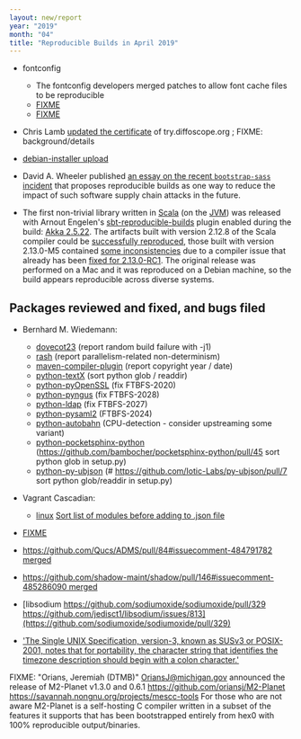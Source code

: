 ```yaml
---
layout: new/report
year: "2019"
month: "04"
title: "Reproducible Builds in April 2019"
---
```


* fontconfig
    * The fontconfig developers merged patches to allow font cache files to be reproducible
    * [FIXME](https://lists.freedesktop.org/archives/fontconfig/2019-April/006508.html)
    * [FIXME](https://gitlab.freedesktop.org/fontconfig/fontconfig/issues/130#note_144421)

* Chris Lamb [updated the certificate](https://github.com/lamby/try.diffoscope.org/commit/aa3cc35451dd7fedfdc30af7b248b39d0e9f7898) of try.diffoscope.org ; FIXME: background/details

* [debian-installer upload](https://bugs.debian.org/920676#50)

* David A. Wheeler published [an essay on the recent `bootstrap-sass` incident](https://dwheeler.com/essays/bootstrap-sass-subversion.html) that proposes reproducible builds as one way to reduce the impact of such software supply chain attacks in the future.

* The first non-trivial library written in [Scala](https://www.scala-lang.org/) (on the [JVM](https://reproducible-builds.org/docs/jvm/)) was released with Arnout Engelen's [sbt-reproducible-builds](https://github.com/raboof/sbt-reproducible-builds) plugin enabled during the build: [Akka 2.5.22](https://akka.io/blog/news/2019/04/03/akka-2.5.22-released). The artifacts built with version 2.12.8 of the Scala compiler could be [successfully reproduced](https://arnout.engelen.eu/rb/akka/2.12/2.5.22/), those built with version 2.13.0-M5 contained [some inconsistencies](https://arnout.engelen.eu/rb/akka/2.13.0-M5/2.5.22/) due to a compiler issue that already has been [fixed for 2.13.0-RC1](https://github.com/scala/scala/pull/7429). The original release was performed on a Mac and it was reproduced on a Debian machine, so the build appears reproducible across diverse systems.

## Packages reviewed and fixed, and bugs filed

* Bernhard M. Wiedemann:
    * [dovecot23](https://bugzilla.opensuse.org/show_bug.cgi?id=1131699) (report random build failure with -j1)
    * [rash](https://github.com/willghatch/racket-rash/issues/52) (report parallelism-related non-determinism)
    * [maven-compiler-plugin](https://issues.apache.org/jira/browse/MCOMPILER-380) (report copyright year / date)
    * [python-textX](https://github.com/textX/textX/pull/181) (sort python glob / readdir)
    * [python-pyOpenSSL](https://github.com/pyca/pyopenssl/pull/828) (fix FTBFS-2020)
    * [python-pyngus](https://github.com/kgiusti/pyngus/pull/13) (fix FTBFS-2028)
    * [python-ldap](https://github.com/python-ldap/python-ldap/pull/277) (fix FTBFS-2027)
    * [python-pysaml2](https://github.com/IdentityPython/pysaml2/pull/606) (FTBFS-2024)
    * [python-autobahn](https://build.opensuse.org/request/show/692210) (CPU-detection - consider upstreaming some variant)
    * [python-pocketsphinx-python](https://build.opensuse.org/request/show/692544) (https://github.com/bambocher/pocketsphinx-python/pull/45 sort python glob in setup.py)
    * [python-py-ubjson](https://build.opensuse.org/request/show/692636) (# https://github.com/Iotic-Labs/py-ubjson/pull/7 sort python glob/readdir in setup.py)

* Vagrant Cascadian:
	* [linux](https://salsa.debian.org/kernel-team/linux/merge_requests/140) [Sort list of modules before adding to .json file](https://salsa.debian.org/kernel-team/linux/commit/58ef63e9e2c71ffd8a21e9c620db71cb96d2d5a9)

* [FIXME](https://lwn.net/Articles/785386/)

* [https://github.com/Qucs/ADMS/pull/84#issuecomment-484791782 merged](https://github.com/Qucs/ADMS/pull/84#issuecomment-484791782)

* [https://github.com/shadow-maint/shadow/pull/146#issuecomment-485286090 merged](https://github.com/shadow-maint/shadow/pull/146#issuecomment-485286090)

* [libsodium https://github.com/sodiumoxide/sodiumoxide/pull/329 https://github.com/jedisct1/libsodium/issues/813](https://github.com/sodiumoxide/sodiumoxide/pull/329)

* ['The Single UNIX Specification, version-3, known as SUSv3 or POSIX-2001, notes that for portability, the character string that identifies the timezone description should begin with a colon character.'](https://unix.stackexchange.com/a/48104/222284)

FIXME: "Orians, Jeremiah (DTMB)" <OriansJ@michigan.gov> announced the release of M2-Planet v1.3.0 and 0.6.1
https://github.com/oriansj/M2-Planet
https://savannah.nongnu.org/projects/mescc-tools
For those who are not aware M2-Planet is a self-hosting C compiler written in a subset of the features it supports
that has been bootstrapped entirely from hex0 with 100% reproducible output/binaries.

